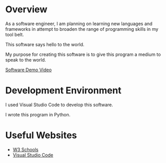 # Overview

As a software engineer, I am planning on learning new languages and frameworks in attempt to broaden the range of programming skills in my tool belt.

This software says hello to the world.

My purpose for creating this software is to give this program a medium to speak to the world.

[Software Demo Video](https://webmailbyui-my.sharepoint.com/:v:/g/personal/caydenpark_byui_edu/ESRtZO92l1BJs2OENNGI8RYBAwRIBuErKV25IVkAwAlcSQ)

# Development Environment

I used Visual Studio Code to develop this software.

I wrote this program in Python.

# Useful Websites

* [W3 Schools](https://www.w3schools.com/python/)
* [Visual Studio Code](https://code.visualstudio.com)